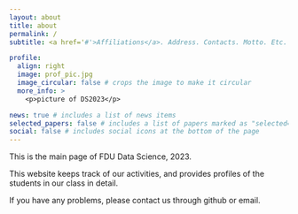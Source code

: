 ```yaml
---
layout: about
title: about
permalink: /
subtitle: <a href='#'>Affiliations</a>. Address. Contacts. Motto. Etc.

profile:
  align: right
  image: prof_pic.jpg
  image_circular: false # crops the image to make it circular
  more_info: >
    <p>picture of DS2023</p>

news: true # includes a list of news items
selected_papers: false # includes a list of papers marked as "selected={true}"
social: false # includes social icons at the bottom of the page
---
```

<!--you can refer to usage.md in _pages or CUSTOMIZE.md to get full knowledge of how to change the pages and customize them-->

This is the main page of FDU Data Science, 2023.

This website keeps track of our activities, and provides profiles of the students in our class in detail.

If you have any problems, please contact us through github or email.
